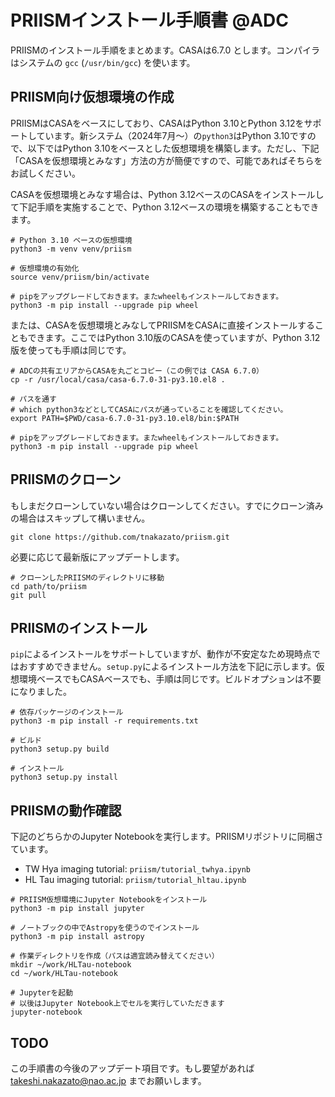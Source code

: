 # PRIISMインストール手順書 @ADC

PRIISMのインストール手順をまとめます。CASAは6.7.0 とします。コンパイラはシステムの `gcc` (`/usr/bin/gcc`) を使います。

## PRIISM向け仮想環境の作成

PRIISMはCASAをベースにしており、CASAはPython 3.10とPython 3.12をサポートしています。新システム（2024年7月〜）の`python3`はPython 3.10ですので、以下ではPython 3.10をベースとした仮想環境を構築します。ただし、下記「CASAを仮想環境とみなす」方法の方が簡便ですので、可能であればそちらをお試しください。

CASAを仮想環境とみなす場合は、Python 3.12ベースのCASAをインストールして下記手順を実施することで、Python 3.12ベースの環境を構築することもできます。

```
# Python 3.10 ベースの仮想環境
python3 -m venv venv/priism

# 仮想環境の有効化
source venv/priism/bin/activate

# pipをアップグレードしておきます。またwheelもインストールしておきます。
python3 -m pip install --upgrade pip wheel
```

または、CASAを仮想環境とみなしてPRIISMをCASAに直接インストールすることもできます。ここではPython 3.10版のCASAを使っていますが、Python 3.12版を使っても手順は同じです。

```
# ADCの共有エリアからCASAを丸ごとコピー（この例では CASA 6.7.0）
cp -r /usr/local/casa/casa-6.7.0-31-py3.10.el8 .

# パスを通す
# which python3などとしてCASAにパスが通っていることを確認してください。
export PATH=$PWD/casa-6.7.0-31-py3.10.el8/bin:$PATH

# pipをアップグレードしておきます。またwheelもインストールしておきます。
python3 -m pip install --upgrade pip wheel
```

## PRIISMのクローン

もしまだクローンしていない場合はクローンしてください。すでにクローン済みの場合はスキップして構いません。

```
git clone https://github.com/tnakazato/priism.git
```

必要に応じて最新版にアップデートします。

```
# クローンしたPRIISMのディレクトリに移動
cd path/to/priism
git pull
```

## PRIISMのインストール

`pip`によるインストールをサポートしていますが、動作が不安定なため現時点ではおすすめできません。`setup.py`によるインストール方法を下記に示します。仮想環境ベースでもCASAベースでも、手順は同じです。ビルドオプションは不要になりました。

```
# 依存パッケージのインストール
python3 -m pip install -r requirements.txt

# ビルド
python3 setup.py build

# インストール
python3 setup.py install
```

## PRIISMの動作確認

下記のどちらかのJupyter Notebookを実行します。PRIISMリポジトリに同梱さています。

* TW Hya imaging tutorial: `priism/tutorial_twhya.ipynb`
* HL Tau imaging tutorial: `priism/tutorial_hltau.ipynb`

```
# PRIISM仮想環境にJupyter Notebookをインストール
python3 -m pip install jupyter

# ノートブックの中でAstropyを使うのでインストール
python3 -m pip install astropy

# 作業ディレクトリを作成（パスは適宜読み替えてください）
mkdir ~/work/HLTau-notebook
cd ~/work/HLTau-notebook

# Jupyterを起動
# 以後はJupyter Notebook上でセルを実行していただきます
jupyter-notebook
```

## TODO

この手順書の今後のアップデート項目です。もし要望があれば takeshi.nakazato@nao.ac.jp までお願いします。
